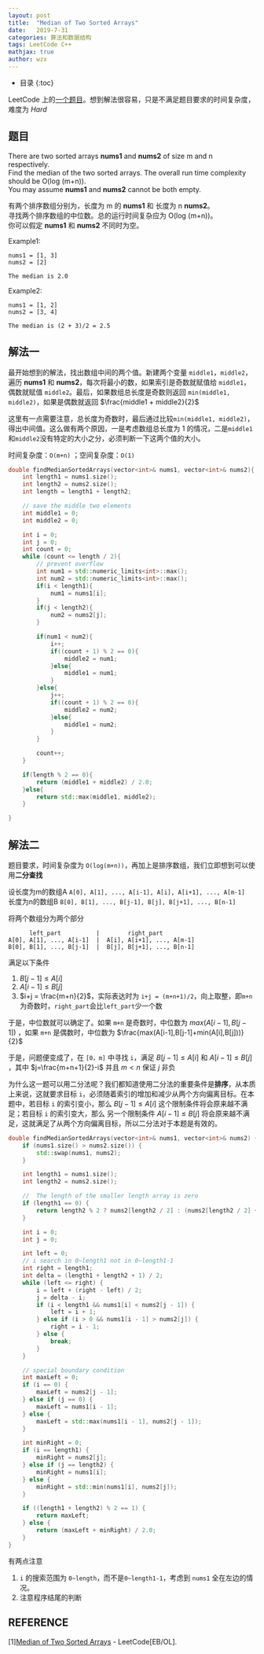 ```yaml
---
layout: post
title:  "Median of Two Sorted Arrays"
date:   2019-7-31
categories: 算法和数据结构
tags: LeetCode C++
mathjax: true
author: wzx
---
```


- 目录
{:toc}

LeetCode 上的[一个题目](https://leetcode.com/problems/median-of-two-sorted-arrays)。想到解法很容易，只是不满足题目要求的时间复杂度，难度为 *Hard*





## 题目
There are two sorted arrays **nums1** and **nums2** of size m and n respectively.  
Find the median of the two sorted arrays. The overall run time complexity should be O(log (m+n)).  
You may assume **nums1** and **nums2** cannot be both empty.

有两个排序数组分别为，长度为 m 的 **nums1** 和 长度为 n **nums2**。  
寻找两个排序数组的中位数。总的运行时间复杂应为 O(log (m+n))。  
你可以假定 **nums1** 和 **nums2** 不同时为空。

Example1:
```
nums1 = [1, 3]
nums2 = [2]

The median is 2.0
```

Example2:
```
nums1 = [1, 2]
nums2 = [3, 4]

The median is (2 + 3)/2 = 2.5
```

## 解法一
最开始想到的解法，找出数组中间的两个值。新建两个变量 `middle1`，`middle2`，遍历 **nums1** 和 **nums2**，每次将最小的数，如果索引是奇数就赋值给 `middle1`，偶数就赋值 `middle2`。最后，如果数组总长度是奇数则返回 `min(middle1, middle2)`，如果是偶数就返回 $\frac{middle1 + middle2}{2}$

这里有一点需要注意，总长度为奇数时，最后通过比较`min(middle1, middle2)`，得出中间值。这么做有两个原因，一是考虑数组总长度为 1 的情况，二是`middle1`和`middle2`没有特定的大小之分，必须判断一下这两个值的大小。

时间复杂度：`O(m+n)` ；空间复杂度：`O(1)`

```c++
double findMedianSortedArrays(vector<int>& nums1, vector<int>& nums2){
	int length1 = nums1.size();
	int length2 = nums2.size();
	int length = length1 + length2;

	// save the middle two elements
	int middle1 = 0;
	int middle2 = 0;

	int i = 0;
	int j = 0;
	int count = 0;
	while (count <= length / 2){
		// prevent overflow
		int num1 = std::numeric_limits<int>::max();
		int num2 = std::numeric_limits<int>::max();
		if(i < length1){
			num1 = nums1[i];
		}
		if(j < length2){
			num2 = nums2[j];
		}

		if(num1 < num2){
			i++;
			if((count + 1) % 2 == 0){
				middle2 = num1;
			}else{
				middle1 = num1;
			}
		}else{
			j++;
			if((count + 1) % 2 == 0){
				middle2 = num2;
			}else{
				middle1 = num2;
			}
		}

		count++;
	}

	if(length % 2 == 0){
		return (middle1 + middle2) / 2.0;
	}else{
		return std::max(middle1, middle2);
	}

}
```

## 解法二
题目要求，时间复杂度为 `O(log(m+n))`，再加上是排序数组，我们立即想到可以使用**二分查找**

设长度为m的数组A `A[0], A[1], ..., A[i-1], A[i], A[i+1], ..., A[m-1]`  
长度为n的数组B `B[0], B[1], ..., B[j-1], B[j], B[j+1], ..., B[n-1]`

将两个数组分为两个部分

```
      left_part          |        right_part
A[0], A[1], ..., A[i-1]  |  A[i], A[i+1], ..., A[m-1]
B[0], B[1], ..., B[j-1]  |  B[j], B[j+1], ..., B[n-1]
```

满足以下条件  
1. $B[j-1]\le A[i]$
2. $A[i-1]\le B[j]$
3. $i+j = \frac{m+n}{2}$，实际表达时为 `i+j = (m+n+1)/2`，向上取整，即`m+n`为奇数时，`right_part`会比`left_part`少一个数

于是，中位数就可以确定了。如果 `m+n` 是奇数时，中位数为 $max(A[i-1],B[j-1])$ ，如果 `m+n` 是偶数时，中位数为 $\frac{max(A[i-1],B[j-1]+min(A[i],B[j]))}{2}$

于是，问题便变成了，在 `[0，m]` 中寻找 `i`，满足 $B[j-1] \le A[i]$ 和 $A[i-1]\le B[j]$ ，其中 $j=\frac{m+n+1}{2}-i$ 并且 $m<n$ 保证 $j$ 非负

为什么这一题可以用二分法呢？我们都知道使用二分法的重要条件是**排序**，从本质上来说，这就要求目标 `i`，必须随着索引的增加和减少从两个方向偏离目标。在本题中，若目标 `i` 的索引变小，那么 $B[j-1] \le A[i]$ 这个限制条件将会原来越不满足；若目标 `i` 的索引变大，那么 另一个限制条件 $A[i-1]\le B[j]$ 将会原来越不满足，这就满足了从两个方向偏离目标，所以二分法对于本题是有效的。

```c++
double findMedianSortedArrays(vector<int>& nums1, vector<int>& nums2) {
	if (nums1.size() > nums2.size()) {
		std::swap(nums1, nums2);
	}

	int length1 = nums1.size();
	int length2 = nums2.size();

	//  The length of the smaller length array is zero
	if (length1 == 0) {
		return length2 % 2 ? nums2[length2 / 2] : (nums2[length2 / 2] + nums2[length2 / 2 - 1]) / 2.0;
	}

	int i = 0;
	int j = 0;

	int left = 0;
	// i search in 0~length1 not in 0~length1-1
	int right = length1;
	int delta = (length1 + length2 + 1) / 2;
	while (left <= right) {
		i = left + (right - left) / 2;
		j = delta - i;
		if (i < length1 && nums1[i] < nums2[j - 1]) {
			left = i + 1;
		} else if (i > 0 && nums1[i - 1] > nums2[j]) {
			right = i - 1;
		} else {
			break;
		}
	}

	// special boundary condition
	int maxLeft = 0;
	if (i == 0) {
		maxLeft = nums2[j - 1];
	} else if (j == 0) {
		maxLeft = nums1[i - 1];
	} else {
		maxLeft = std::max(nums1[i - 1], nums2[j - 1]);
	}

	int minRight = 0;
	if (i == length1) {
		minRight = nums2[j];
	} else if (j == length2) {
		minRight = nums1[i];
	} else {
		minRight = std::min(nums1[i], nums2[j]);
	}

	if ((length1 + length2) % 2 == 1) {
		return maxLeft;
	} else {
		return (maxLeft + minRight) / 2.0;
	}
}
```

有两点注意
1. `i` 的搜索范围为 `0~length`，而不是`0~length1-1`，考虑到 `nums1` 全在左边的情况。
2. 注意程序结尾的判断

## REFERENCE
[1][Median of Two Sorted Arrays](https://leetcode.com/problems/median-of-two-sorted-arrays/solution/) - LeetCode[EB/OL].
